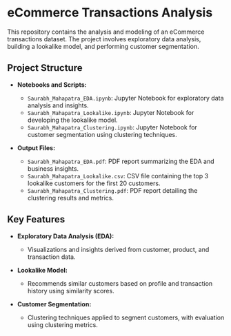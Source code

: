 # eCommerce Transactions Analysis

This repository contains the analysis and modeling of an eCommerce transactions dataset. The project involves exploratory data analysis, building a lookalike model, and performing customer segmentation.

## Project Structure

- **Notebooks and Scripts:**
  - `Saurabh_Mahapatra_EDA.ipynb`: Jupyter Notebook for exploratory data analysis and insights.
  - `Saurabh_Mahapatra_Lookalike.ipynb`: Jupyter Notebook for developing the lookalike model.
  - `Saurabh_Mahapatra_Clustering.ipynb`: Jupyter Notebook for customer segmentation using clustering techniques.

- **Output Files:**
  - `Saurabh_Mahapatra_EDA.pdf`: PDF report summarizing the EDA and business insights.
  - `Saurabh_Mahapatra_Lookalike.csv`: CSV file containing the top 3 lookalike customers for the first 20 customers.
  - `Saurabh_Mahapatra_Clustering.pdf`: PDF report detailing the clustering results and metrics.

## Key Features

- **Exploratory Data Analysis (EDA):**
  - Visualizations and insights derived from customer, product, and transaction data.

- **Lookalike Model:**
  - Recommends similar customers based on profile and transaction history using similarity scores.

- **Customer Segmentation:**
  - Clustering techniques applied to segment customers, with evaluation using clustering metrics.
